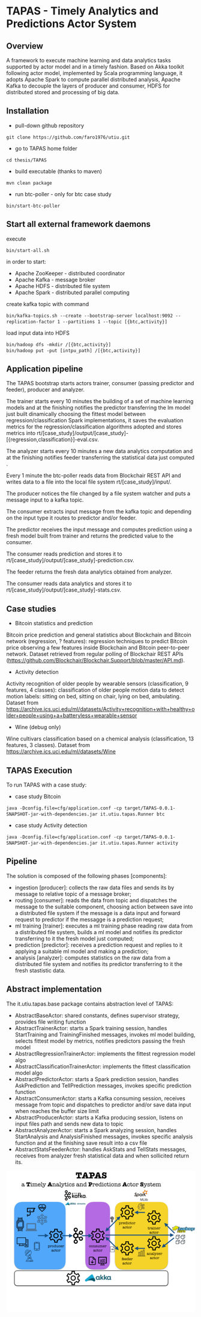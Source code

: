 # TAPAS - Timely Analytics and Predictions Actor System


## Overview
A framework to execute machine learning and data analytics tasks supported by actor model and in a timely fashion.
Based on Akka toolkit following actor model, implemented by Scala programming language, it adopts Apache Spark to compute parallel distributed analysis, Apache Kafka to decouple the layers of producer and consumer, HDFS for distributed stored and processing of big data.


## Installation
* pull-down github repository

```shell
git clone https://github.com/faro1976/utiu.git
```

* go to TAPAS home folder

```shell
cd thesis/TAPAS
```

* build executable (thanks to maven)
```shell
mvn clean package
``` 

* run btc-poller  - only for btc case study
```shell
bin/start-btc-poller
``` 


## Start all external framework daemons
execute
```shell
bin/start-all.sh
```
in order to start:
* Apache ZooKeeper - distributed coordinator
* Apache Kafka - message broker
* Apache HDFS - distributed file system
* Apache Spark - distributed parallel computing

create kafka topic with command
```shell
bin/kafka-topics.sh --create --bootstrap-server localhost:9092 --replication-factor 1 --partitions 1 --topic [{btc,activity}]
```

load input data into HDFS
```shell
bin/hadoop dfs -mkdir /[{btc,activity}]
bin/hadoop put -put [intpu_path] /[{btc,activity}]
```

## Application pipeline
The TAPAS bootstrap starts actors trainer, consumer (passing predictor and feeder), producer and analyzer.

The trainer starts every 10 minutes the building of a set of machine learning models and at the finishing notifies the predictor transferring the lm model just built dinamically choosing the fittest model between regression/classification Spark implementations, it saves the evaluation metrics for the regression/classification algorithms adopted and stores metrics into rt/[case_study]/output/[case_study]-[{regression,classification}]-eval.csv.

The analyzer starts every 10 minutes a new data analytics computation and at the finishing notifies feeder transferring the statistical data just computed .  

Every 1 minute the btc-poller reads data from Blockchair REST API and writes data to a file into the local file system rt/[case_study]/input/.

The producer notices the file changed by a file system watcher and puts a message input to a kafka topic.

The consumer extracts input message from the kafka topic and depending on the input type it routes to predictor and/or feeder.

The predictor receives the input message and computes prediction using a fresh model built from trainer and returns the predicted value to the consumer.

The consumer reads prediction and stores it to rt/[case_study]/output/[case_study]-prediction.csv.

The feeder returns the fresh data analytics obtained from analyzer.

The consumer reads data analytics and stores it to rt/[case_study]/output/[case_study]-stats.csv.



## Case studies

* Bitcoin statistics and prediction

Bitcoin price prediction and general statistics about Blockchain and Bitcoin network (regression, ? features): regression techniques to predict Bitcoin price observing a few features inside Blockchain and Bitcoin peer-to-peer network.
Dataset retrieved from regular polling of Blockchair REST APIs (https://github.com/Blockchair/Blockchair.Support/blob/master/API.md).

* Activity detection

Activity recognition of older people by wearable sensors (classification, 9 features, 4 classes): classification of older people motion data to detect motion labels: sitting on bed, sitting on chair, lying on bed, ambulating. 
Dataset from https://archive.ics.uci.edu/ml/datasets/Activity+recognition+with+healthy+older+people+using+a+batteryless+wearable+sensor 

* Wine (debug only)

Wine cultivars classification based on a chemical analysis (classification, 13 features, 3 classes).
Dataset from https://archive.ics.uci.edu/ml/datasets/Wine


## TAPAS Execution
To run TAPAS with a case study:

* case study Bitcoin

```shell
java -Dconfig.file=cfg/application.conf -cp target/TAPAS-0.0.1-SNAPSHOT-jar-with-dependencies.jar it.utiu.tapas.Runner btc
``` 

* case study Activity detection

```shell
java -Dconfig.file=cfg/application.conf -cp target/TAPAS-0.0.1-SNAPSHOT-jar-with-dependencies.jar it.utiu.tapas.Runner activity
``` 


## Pipeline
The solution is composed of the following phases [components]:
* ingestion [producer]: collects the raw data files and sends its by message to relative topic of a message broker;
* routing [consumer]: reads the data from topic and dispatches the message to the suitable component, choosing action between save into a distributed file system if the message is a data input and forward request to predictor if the messagge is a prediction request; 
* ml training [trainer]: executes a ml training phase reading raw data from a distributed file system, builds a ml model and notifies its predictor transferring to it the fresh model just computed;
* prediction [predictor]: receives a prediction request and replies to it applying a suitable ml model and making a prediction;
* analysis [analyzer]: computes statistics on the raw data from a distributed file system and notifies its predictor transferring to it the fresh stastistic data.


## Abstract implementation
The it.utiu.tapas.base package contains abstraction level of TAPAS:
* AbstractBaseActor: shared constants, defines supervisor strategy, provides file writing function
* AbstractTrainerActor: starts a Spark training session, handles StartTraining and TrainingFinished messages, invokes ml model building, selects fittest model by metrics, notifies predictors passing the fresh model
* AbstractRegressionTrainerActor: implements the fittest regression model algo
* AbstractClassificationTrainerActor: implements the fittest classification model algo
* AbstractPredictorActor: starts a Spark prediction session, handles AskPrediction and TellPrediction messages, invokes specific prediction function
* AbstractConsumerActor: starts a Kafka consuming session, receives message from topic and dispatches to predictor and/or save data input when reaches the buffer size limit
* AbstractProducerActor: starts a Kafka producing session, listens on input files path and sends new data to topic
* AbstractAnalyzerActor: starts a Spark analyzing session, handles StartAnalysis and AnalysisFinished messages, invokes specific analysis function and at the finishing save result into a csv file
* AbstractStatsFeederActor: handles AskStats and TellStats messages, receives from analyzer fresh statistical data and when sollicited return its.


![alt text](img/arch.001.jpeg "TAPAS architecture")
